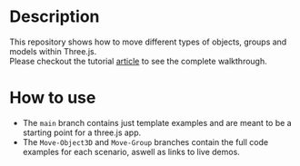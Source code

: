 # Description 
This repository shows how to move different types of objects, groups and models within Three.js. <br>Please checkout the tutorial [article](https://dev.to/calebmcolin/how-to-interactively-drag-3d-models-in-threejs-5a7h) to see the complete walkthrough.

# How to use
- The `main` branch contains just template examples and are meant to be a starting point for a three.js app.
- The `Move-Object3D` and `Move-Group` branches contain the full code examples for each scenario, aswell as links to live demos.
